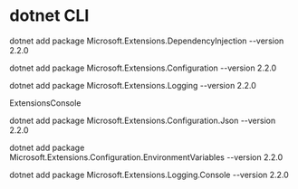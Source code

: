 # dotnet CLI
dotnet add package Microsoft.Extensions.DependencyInjection --version 2.2.0

dotnet add package Microsoft.Extensions.Configuration --version 2.2.0



dotnet add package Microsoft.Extensions.Logging --version 2.2.0


ExtensionsConsole

dotnet add package Microsoft.Extensions.Configuration.Json --version 2.2.0

dotnet add package Microsoft.Extensions.Configuration.EnvironmentVariables --version 2.2.0

dotnet add package Microsoft.Extensions.Logging.Console --version 2.2.0